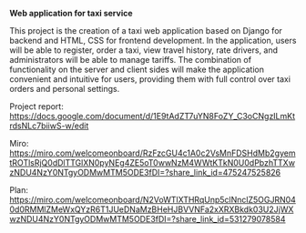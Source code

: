 **Web application for taxi service**

This project is the creation of a taxi web application based on Django for backend and HTML, CSS for frontend development. In the application, users will be able to register, order a taxi, view travel history, rate drivers, and administrators will be able to manage tariffs. The combination of functionality on the server and client sides will make the application convenient and intuitive for users, providing them with full control over taxi orders and personal settings.

Project report: https://docs.google.com/document/d/1E9tAdZT7uYN8FoZY_C3oCNgzILmKtrdsNLc7biiwS-w/edit

Miro: https://miro.com/welcomeonboard/RzFzcGU4c1A0c2VsMnFDSHdMb2gyemtROTlsRjQ0dDlTTGlXN0pyNEg4ZE5oT0wwNzM4WWtKTkN0U0dPbzhTTXwzNDU4NzY0NTgyODMwMTM5ODE3fDI=?share_link_id=475247525826

Plan: https://miro.com/welcomeonboard/N2VoWTlXTHRqUnp5clNnclZ5OGJRN040d0RMMlZMeWxQYzR6T1JUeDNaMzBHeHJBVVNFa2xXRXBkdk03U2JjWXwzNDU4NzY0NTgyODMwMTM5ODE3fDI=?share_link_id=531279078584
